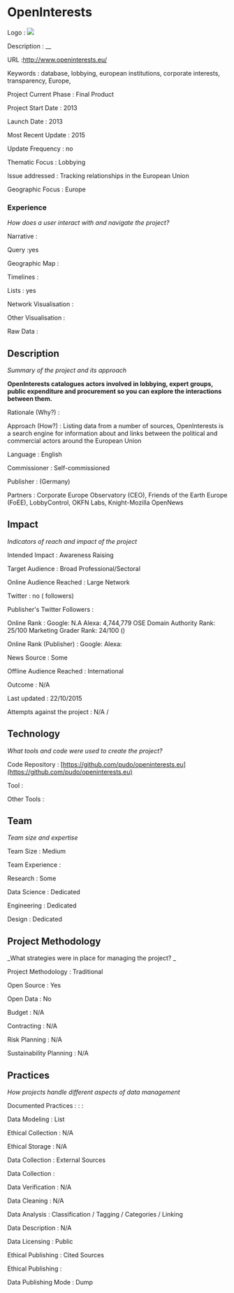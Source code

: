 # OpenInterests

Logo
: ![](N/A)

Description
: __

URL
:http://www.openinterests.eu/


Keywords
: database, lobbying, european institutions, corporate interests, transparency, Europe, 



Project Current Phase
: Final Product

    

Project Start Date
: 2013



Launch Date
: 2013



Most Recent Update
: 2015



Update Frequency
: no



Thematic Focus
: Lobbying



Issue addressed
: Tracking relationships in the European Union



Geographic Focus
: Europe


### Experience

_How does a user interact with and navigate the project?_

Narrative
:  

Query
:yes 

Geographic Map
:  

Timelines
:  

Lists
: yes 

Network Visualisation
:  

Other Visualisation
:   

Raw Data 
:

## Description

_Summary of the project and its approach_

__OpenInterests catalogues actors involved in lobbying, expert groups, public expenditure and procurement so you can explore the interactions between them.__


Rationale (Why?)
: 



Approach (How?)
: Listing data from a number of sources, OpenInterests is a search engine for information about and links between the political and commercial actors around the European Union



Language
: English



Commissioner
: Self-commissioned



Publisher
:  (Germany)



Partners
: Corporate Europe Observatory (CEO), Friends of the Earth Europe (FoEE), LobbyControl, OKFN Labs, Knight-Mozilla OpenNews


## Impact

_Indicators of reach and impact of the project_

Intended Impact
: Awareness Raising



Target Audience
: Broad Professional/Sectoral



Online Audience Reached
: Large Network



Twitter
: no ( followers)



Publisher's Twitter Followers
: 



Online Rank
:  Google: N.A   Alexa: 4,744,779  OSE Domain Authority Rank: 25/100 Marketing Grader Rank: 24/100 ()


Online Rank (Publisher)
:  Google:   Alexa: 



News Source
: Some



Offline Audience Reached
: International



Outcome
: N/A



Last updated
: 22/10/2015


Attempts against the project
: N/A  / 


## Technology

_What tools and code were used to create the project?_

Code Repository
: [https://github.com/pudo/openinterests.eu](https://github.com/pudo/openinterests.eu)



Tool
: 



Other Tools
: 


## Team

_Team size and expertise_

Team Size
: Medium



Team Experience
:  

Research
: Some 

Data Science
: Dedicated 

Engineering
:  Dedicated

Design
: Dedicated


## Project Methodology

_What strategies were in place for managing the project? _

Project Methodology
: Traditional



Open Source
: Yes



Open Data
: No



Budget
: N/A



Contracting
: N/A



Risk Planning
: N/A



Sustainability Planning
: N/A



## Practices

_How projects handle different aspects of data management_

Documented Practices
: []() 
: []()
: []()


Data Modeling
: List



Ethical Collection
: N/A



Ethical Storage
: N/A



Data Collection
: External Sources



Data Collection
: 



Data Verification
: N/A



Data Cleaning
: N/A



Data Analysis
: Classification / Tagging / Categories / Linking



Data Description
: N/A



Data Licensing
: Public



Ethical Publishing
: Cited Sources



Ethical Publishing
: 



Data Publishing Mode
: Dump
